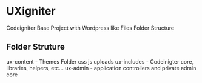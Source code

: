 # UXigniter
Codeigniter  Base Project with Wordpress like Files Folder Structure

## Folder Struture
ux-content - Themes Folder css js uploads 
ux-includes - Codeinigter core, libraries, helpers, etc...
ux-admin - application controllers and  private admin core


